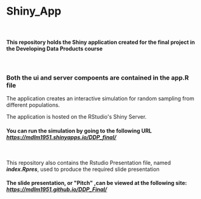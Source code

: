 # Shiny_App
<br>

#### This repository holds the Shiny application created for the final project in the Developing Data Products course
<br>

<h3><b> Both the ui and server compoents are contained in the app.R file</b></h3>

The application creates an interactive simulation for random sampling from different populations.

The application is hosted on the RStudio's Shiny Server.

#### You can run the simulation by going to the following URL <b><i><u><https://mdlm1951.shinyapps.io/DDP_final/></u></i></b>
<br>

This repository also contains the Rstudio Presentation file, named <em><b>index.Rpres</b></em>, used to produce the required slide presentation
<br>

#### The slide presentation, or <b>"Pitch"</b> ,can be viewed at the following site: <b><i><u><https://mdlm1951.github.io/DDP_Final/></u></i></b>




